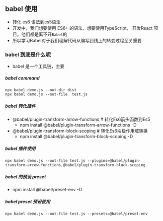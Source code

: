 ## babel 使用
+ 转化 es6 语法到es5语法
+ 开发中，我们想要使用 ES6+ 的语法，想要使用TypeScript， 开发React 项目，他们都是离不开`Babel`的
+ 所以学习Babel对于我们理解代码从编写到线上的转变过程至关重要

### babel 到底是什么呢
+ babel 是一个工具链，主要
##### babel command
```shell
npx babel demo.js --out-dir dist
npx babel demo.js --out-file  test.js
```
##### babel 转化插件
+ @babel/plugin-transform-arrow-functions  # 转化Es6箭头函数到Es5
  + npm install @babel/plugin-transform-arrow-functions -D
+ @babel/plugin-transform-block-scoping  # 转化Es6块级作用域转换
  + npm install @babel/plugin-transform-block-scoping -D

##### babel 插件使用
```shell
npx babel demo.js --out-file test.js --plugins=@babel/plugin-transform-arrow-functions,@babel/plugin-transform-block-scoping
```

##### babel 的预设 preset
+ npm install @babel/preset-env -D

##### babel preset 预设使用
```shell
npx babel demo.js --out-file test.js --presets=@babel/preset-env
```